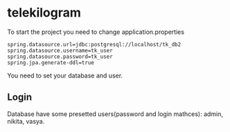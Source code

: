 # telekilogram

To start the project you need to change application.properties
```
spring.datasource.url=jdbc:postgresql://localhost/tk_db2
spring.datasource.username=tk_user
spring.datasource.password=tk_user
spring.jpa.generate-ddl=true
```
You need to set your database and user.

## Login

Database have some presetted users(password and login mathces): admin, nikita, vasya.
